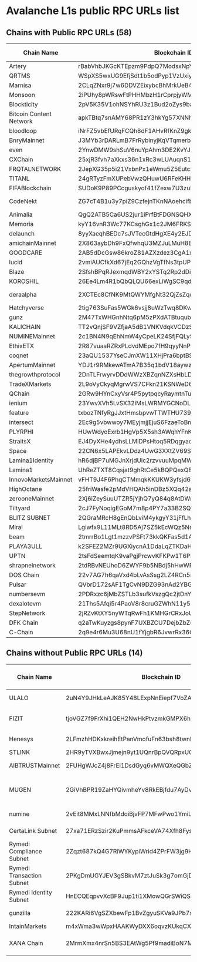 
# Avalanche L1s public RPC URLs list


## Chains with Public RPC URLs (58)

| Chain Name | Blockchain ID | RPC URL | EVM Chain ID | Blocks Count | Comment |
|------------|---------------|---------|--------------|-------------|---------|
| Artery | rBabVhbJKGcKTEpzm9PdpQ7ModsxNpYQZ6ALN6g9p5JKjqfw6 | https://subnets.avax.network/artery/mainnet/rpc | 4313 | 0+ |  |
| QRTMS | WSpXS5wxUG9EfjSdt1b5odPyp1VzUxiyWJvPzwVsWmtnJ2wN6 | https://subnets.avax.network/qr0618t2ms/mainnet/rpc | 86611 | 0+ |  |
| Marnisa | 2CLqZNxr9j7w6DDVZEixybcBhMrkUeB4Vff3HLrfF1fuS7M6FK | https://subnets.avax.network/marnisa/mainnet/rpc | 5419 | 100+ |  |
| Monsoon | 2iPUhy8pWRswFtPHHMbzH1rCprpjyWMHCs8RHtazJsmxFw92vK | https://meganode.solokhin.com/ext/bc/2iPUhy8pWRswFtPHHMbzH1rCprpjyWMHCs8RHtazJsmxFw92vK/rpc | 100610 | 10+ |  |
| Blockticity | 2pV5K35V1ohNSYhRU3z1Bud2oZys9bak7QYcmvbVvnieh4FJXc | https://subnets.avax.network/btic/mainnet/rpc | 28530 | 10k+ |  |
| Bitcoin Content Network | apkTBtq7snAMY68PR1zY3hkYg57XNNh3eFuHWuuHbF6m8nK7i | https://meganode.solokhin.com/ext/bc/apkTBtq7snAMY68PR1zY3hkYg57XNNh3eFuHWuuHbF6m8nK7i/rpc | 71932 | 10+ |  |
| bloodloop | iNrFZ5vbEfURqFCQh8dF1AHvRfKnZ9gk9ksRgMHDKy4AfyYwA | https://meganode.solokhin.com/ext/bc/iNrFZ5vbEfURqFCQh8dF1AHvRfKnZ9gk9ksRgMHDKy4AfyYwA/rpc | 578 | 1k+ |  |
| BnryMainnet | J3MYb3rDARLmB7FrRybinyjKqVTqmerbCr9bAXDatrSaHiLxQ | https://meganode.solokhin.com/ext/bc/J3MYb3rDARLmB7FrRybinyjKqVTqmerbCr9bAXDatrSaHiLxQ/rpc | 836 | 100k+ | 8 hours left to sync, waing. TODO: remove this comment. |
| even | 2YnwDMW9shSuV6nuYpAhm3DE2KvYJP2GFDvUde6XG8jE5gxvpL | https://subnets.avax.network/even/mainnet/rpc | 33345 | 100k+ |  |
| CXChain | 25xjR3fvh7aXkxs36n1xRc3wLUAuqnS1wBxJD1BC4z3y6mHsEV | https://subnets.avax.network/cx/mainnet/rpc | 737373 | 100+ |  |
| FRQTALNETWORK | 2JepXG35p5i21VxbnPx1eWmu5Z5EutcSXVAtcisBBJPTYzAVmB | https://subnets.avax.network/frqtalnet/mainnet/rpc | 62789 | 10+ |  |
| TITANL | 24gRTyzFmXUPebVwzQHuwU6RFeKHHDxRftRVaSAe7MHRXWxZ4S | https://subnets.avax.network/titan/mainnet/rpc | 84358 | 10+ |  |
| FIFABlockchain | SUDoK9P89PCcguskyof41fZexw7U3zubDP2DZpGf3HbFWwJ4E | https://subnets.avax.network/fifa/mainnet/rpc | 13322 | 100k+ |  |
| CodeNekt | ZG7cT4B1u3y7piZ9CzfejnTKnNAoehcifbJWUwBqgyD3RuEqK | https://rpc-codenekt-mainnet.cogitus.io/ext/bc/ZG7cT4B1u3y7piZ9CzfejnTKnNAoehcifbJWUwBqgyD3RuEqK/rpc | 235235 | 0+ |  |
| Animalia | QgQ2ATB5Ca6US2jur1iPrfBtFDGNSQHXcnSzfv19ZZ2vLZSrk | https://subnets.avax.network/animalia/mainnet/rpc | 8787 | 0+ |  |
| Memoria | kyY16vnR3Wc77KCsghGx1c2JM6FRKSP4EUxdfe19qE2az5TPC | https://subnets.avax.network/memoria/mainnet/rpc | 1888 | 1k+ |  |
| delaunch | 8yyXaeqhBEDc7sJVTecGtdHgXE4y2EJD228SaVvEsU6ZU3Kuv | https://subnets.avax.network/delaunch/mainnet/rpc | 96786 | 10+ |  |
| amichainMainnet | 2X863aybDh9FxQfwhqU3MZJuLMuH8EorG5j1d14zfWkAdMXPc | https://rpc.amichain.org | 588785742 | 10+ | https://x.com/amichain_org Couldn't find an RPC, should ask on twitter, |
| GOODCARE | 2AB5dDcGsw86kroZ81AZXzdez3CgA1x9uXkyQDhxr98hjrkVhu | https://subnets.avax.network/goodcare/mainnet/rpc | 741741 | 100+ |  |
| lucid | 2vmiAUCfkXd67jEq2GQhzVgTfNs3tpUP89agEEvnRK7urMVpjb | https://subnets.avax.network/lucid/mainnet/rpc | 62521 | 10+ |  |
| Blaze | 2SfshBPqRJexmqdWBY2xYSTq2Rp2dDisuax7nQB6GyNqPjSWWY | https://subnets.avax.network/blaze/mainnet/rpc | 46975 | 0+ |  |
| KOROSHIL | 26Ee4Lm4R1bQbQLQU66exLiWgSC9qdDPJCvFpzVsd3raLrHBGZ | https://subnets.avax.network/koroshi/mainnet/rpc | 379 | 100k+ |  |
| deraalpha | 2XCTEc8CfNK9MtQWYMfgNt32QjZsZqq92LH7eTV5xY8YjY44du | https://meganode.solokhin.com/ext/bc/2XCTEc8CfNK9MtQWYMfgNt32QjZsZqq92LH7eTV5xY8YjY44du/rpc | 20250320 | 1m+ | also https://rpc1.derachain.com/ext/bc/2XCTEc8CfNK9MtQWYMfgNt32QjZsZqq92LH7eTV5xY8YjY44du/rpc |
| Hatchyverse | 2tig763SuFas5WGk6vsjj8uWzTwq8DKvAN8YgeouwFZe28XjNm | https://meganode.solokhin.com/ext/bc/2tig763SuFas5WGk6vsjj8uWzTwq8DKvAN8YgeouwFZe28XjNm/rpc | 8198 | 10k+ |  |
| gunz | 2M47TxWHGnhNtq6pM5zPXdATBtuqubxn5EPFgFmEawCQr9WFML | https://subnets.avax.network/gunzilla/mainnet/rpc | 43419 | 1m+ |  |
| KALICHAIN | TT2vQnjSF9VZfjaA5dB1VNKVdqkVCDzSncxaMcGVwYedGaMG3 | https://subnets.avax.network/kalichain/mainnet/rpc | 6533 | 100k+ |  |
| NUMINEMainnet | 2c1BN4N9qEhNmW4yCpeLK24SfjFQLyS1Z7FtgRDaYxZWFUUKxf | https://subnets.avax.network/numi/mainnet/rpc | 8021 | 10k+ |  |
| EthixETX | 2R87vuaaRZRxPLdvdMEpo7fH9qyyNnP34h4nyxuwq8sKkQ1GaE | https://subnets.avax.network/etx/mainnet/rpc | 389 | 10+ |  |
| coqnet | 23aQU1537YseCJmXW11XHjPra6bptBSps5D4xXupt8hN2QUeaG | https://subnets.avax.network/coqnet/mainnet/rpc | 42069 | 1m+ |  |
| ApertumMainnet | YDJ1r9RMkewATmA7B35q1bdV18aywzmdiXwd9zGBq3uQjsCnn | https://meganode.solokhin.com/ext/bc/YDJ1r9RMkewATmA7B35q1bdV18aywzmdiXwd9zGBq3uQjsCnn/rpc | 2786 | 1m+ |  |
| thegrowthprotocol | 2DnTLFrwyrvDDdWWzXBZqnNZXsHbLDGBU2kkrenaF5M5xFgbDY | https://subnets.avax.network/tgp/mainnet/rpc | 61587 | 1m+ |  |
| TradeXMarkets | 2L9oVyCkyqMgrwVS7CFkn21KSNWeD67dH6uzjw3LF6ErDhzAjK | https://subnets.avax.network/trx/mainnet/rpc | 21024 | 1m+ |  |
| QChain | 2GRw9HYnCxyVsr4P5pytpqcyRaymtnTuu1oZhuSWcP4DfJxojy | https://subnets.avax.network/qchain/mainnet/rpc | 12150 | 1m+ |  |
| ienium | 23YwvXVh5LvSX32iMsLWRMYGCNoDLDrZye16i1KQQWZZFb3QzK | https://meganode.solokhin.com/ext/bc/23YwvXVh5LvSX32iMsLWRMYGCNoDLDrZye16i1KQQWZZFb3QzK/rpc | 2345 | 100+ |  |
| feature | txbozTNfyRgJJxtHmsbpvwTTWTHU739z7pX7qKdhJVxHC2MAk | https://subnets.avax.network/feature/mainnet/rpc | 33311 | 1k+ |  |
| intersect | 2Ec9g5vbwwoy7MEyjmjjEjuS6FzaeToBm1KVbvDU6HeKsSNVTF | https://subnets.avax.network/intersect/mainnet/rpc | 1216 | 100k+ |  |
| PLYRPHI | HUwWdyoExrb1HgVp5X5sh3AWqhYFnKkfXBfGmGL3qjDsnMoR4 | https://subnets.avax.network/plyr/mainnet/rpc | 16180 | 100k+ |  |
| StraitsX | EJ4DyXHe4ydhsLLMiDPsHtoq5RDqgyao6Lwb9znKhs59q4NQx | https://subnets.avax.network/straitsx/mainnet/rpc | 5566 | 100k+ |  |
| Space | 22CN6x5LAPEkvLDdz4UwG3XXtZV69Su3bcspiYtkF9k5f9rcCt | https://subnets.avax.network/space/mainnet/rpc | 8227 | 1m+ |  |
| Lamina1Identity | hR6djBP7uMGJnXrjdUic2rzvvuuMpqMWNb5us7j8xgmj6Ck2N | https://subnets.avax.network/lamina1id/mainnet/rpc | 10850 | 10k+ |  |
| Lamina1 | UhReZTXT8Cqsjat9ghRtCe5kBQPQexQB5zG5Fvf3egrdYfyoJ | https://subnets.avax.network/lamina1/mainnet/rpc | 10849 | 1m+ |  |
| InnovoMarketsMainnet | vFHT9J4F6PhqCTMmqkKKUKW3yfsjd6tNvhmcK4MkFa3Pmnnqe | https://subnets.avax.network/innovo/mainnet/rpc | 10036 | 1k+ |  |
| HighOctane | 25friWasfe2pMdVHQAh5inDBz5XQq42a1V8DYqAGnxeKks5Bkp | https://subnets.avax.network/highoctane/mainnet/rpc | 1853 | 1m+ |  |
| zerooneMainnet | 2Xj6iZeySuuUTZR5jYjhQ7yQ84q8AtDWnAJ2vS9BmmXBNJhYD1 | https://subnets.avax.network/zeroonemai/mainnet/rpc | 27827 | 100k+ |  |
| Tiltyard | 2cJ7FyNoqigEGoM7m8p4PY7a33B2SQxV8P7VuUVJZ9y5otyqNS | https://subnets.avax.network/tiltyard/mainnet/rpc | 710420 | 1m+ |  |
| BLITZ SUBNET | 2QGraMRcH8gEnQbLviM4ykgyY31jFfLhaEtEvPHk8q8pPfe7Kj | https://subnets.avax.network/blitz/mainnet/rpc | 1344 | 100k+ |  |
| Mirai | Lgiwfx9L11MLt8RD5Aj7SZ5kEcWQz5NnyCc5hDd5k25J8LoxM | https://meganode.solokhin.com/ext/bc/Lgiwfx9L11MLt8RD5Aj7SZ5kEcWQz5NnyCc5hDd5k25J8LoxM/rpc | 2718 | 100k+ |  |
| beam | 2tmrrBo1Lgt1mzzvPSFt73kkQKFas5d1AP88tv9cicwoFp8BSn | https://subnets.avax.network/beam/mainnet/rpc | 4337 | 1m+ |  |
| PLAYA3ULL | k2SFEZ2MZr9UGXiycnA1DdaLqZTKDaHK7WUXVLhJk5F9DD8r1 | https://subnets.avax.network/playa3ull/mainnet/rpc | 3011 | 1m+ |  |
| UPTN | 2tsFdSeemtqK9vaPgjPrcwvKFKPw1T6PHufaZ26tKbAFSkXPTE | https://node-api.uptn.io/v1/ext/rpc | 6119 | 10m+ |  |
| shrapnelnetwork | 2tdRBvNEUhoD6ZWYF9b5NBdj5hHwWPfvSq1EnzvV8QU2XjLNy9 | https://subnets.avax.network/shrapnel/mainnet/rpc | 2044 | 1m+ |  |
| DOS Chain | 22v7AG7h6qaVxd4bLvAsSsg2LZ4RCn5iVYgFn7a2Fj1LCuYwjv | https://meganode.solokhin.com/ext/bc/22v7AG7h6qaVxd4bLvAsSsg2LZ4RCn5iVYgFn7a2Fj1LCuYwjv/rpc | 7979 | 1m+ |  |
| Pulsar | QVbrD172sAF1TgCvN9DZG93nAd2YBGCJVZP4cngdEKCTy2F9v | https://subnets.avax.network/pulsar/mainnet/rpc | 357 | 10m+ |  |
| numbersevm | 2PDRxzc6jMbZSTLb3sufkVszgQc2jtDnYZGtDTAAfom1CTwPsE | https://meganode.solokhin.com/ext/bc/2PDRxzc6jMbZSTLb3sufkVszgQc2jtDnYZGtDTAAfom1CTwPsE/rpc | 10507 | 100k+ |  |
| dexalotevm | 21Ths5Afqi5r4PaoV8r8cruGZWhN11y5rxvy89K8px7pKy3P8E | https://subnets.avax.network/dexalot/mainnet/rpc | 432204 | 10m+ |  |
| StepNetwork | 2jRZvKtXY5nyWTqRwFh1KMHGrCRxJoULu4r2CsayWRnjdDGbV1 | https://rpc.step.network | 1234 | 10m+ |  |
| DFK Chain | q2aTwKuyzgs8pynF7UXBZCU7DejbZbZ6EUyHr3JQzYgwNPUPi | https://subnets.avax.network/defi-kingdoms/dfk-chain/rpc | 53935 | 10m+ |  |
| C-Chain | 2q9e4r6Mu3U68nU1fYjgbR6JvwrRx36CohpAX5UQxse55x1Q5 | https://api.avax.network/ext/bc/C/rpc | 43114 | 10m+ |  |


## Chains without Public RPC URLs (14)

| Chain Name | Blockchain ID | EVM Chain ID | Comment |
|------------|---------------|--------------|----------|
| ULALO | 2uN4Y9JHkLeAJK85Y48LExpNnEiepf7VoZAtmjnwDSZzpZcNig | N/A | Looks like https://x.com/ulalo_io. No public mainnet RPC found. |
| FIZIT | tjoVGZ7f9FrXhi1QEH2NwHkPtvzmkGMPX6hkypYX6gK5YaXxN | N/A | Big corp chain managed by Zeeve, no luck with RPC. Explorer is down https://explorer.fizit.zeeve.net/ |
| Henesys | 2LFmzhHDKxkreihEtPanVmofuFn63bsh8twnRXEbDhBtCJxURB | 68414 | The RPC URL is behind an aggressive Cloudflare Protection |
| STLINK | 2HR9yTVXBwxJjmejn9yt1UQnrBpQVQRpxUQe6YUtEaWh9yqnPN | N/A | Couldn't find any public info about this project. |
| AIBTRUSTMainnet | 2FUHgWJcZ4j8FrEi1DsdGyq6vMWQXeQGbZLuzcU6sFAazvnrYd | N/A | Looks like a japanese company. Probably a private chain. |
| MUGEN | 2GiVhBPR19ZaHYQivmheYv8RkEBjfdu7AyDvSocbWWjR4gz1qf | N/A | Probably a private chain. https://www.avax.network/about/blog/japans-mugen-chain-on-avalanche-records-1m-transactions-in-1-month |
| numine | 2vEit8MMxLNNfbMdoiBjvFP7MFwPwo1YmiLaBBxQU2YRGvdjJx | N/A | Not sure which network is this, looks like NUMINEMainnet is the right one.  |
| CertaLink Subnet | 27xa71ERzSzir2KuPmmsAFkceVA74Xfh8Fys8SrmHjdKyj1vqd | N/A | not connected to enough stake: connected to 60.000000%; required at least 80.000000% |
| Rymedi Compliance Subnet | 2Zqzt687kQ4G7RiWYKypiWrid4ZPrFW3jg9Hy5SmNAVgebB2ph | N/A | See "Rymedi Transaction Subnet" |
| Rymedi Transaction Subnet | 2PKgDmUGYJEV3gSBkvM7ztJuSk3g7omGjDjHdQR28Tv8JSxFBK | N/A | Seems private. Medical stuff managed by Zeeve. |
| Rymedi Identity Subnet | HnECQEqpvvXcBF9Jup1ti1XMowQGrSWiQSkKdwcjxEbzmTHMC | N/A | See "Rymedi Transaction Subnet" |
| gunzilla | 222KARi6VgSZXbewFp1BvZgyuSKVa9JPb7swhbwN9fUHFKgxUD | N/A | Probably a private chain. This is not the main Gunzilla Chain |
| IntainMarkets | m4xWma3wWpxHAAKWyDXX6oqvzKUkqCXnTJTwKmTkReJpcEuS6 | N/A | No public RPC found. |
| XANA Chain | 2MrmXmx4nrSn5BS3EAtWg5Pf9madiBoN7MRaByM88g49VArjDt | N/A | Seems dead, no recent blocks, RPC is not responding. https://8888.snowtrace.io/ Has a dead RPC https://mainnet.xana.net/rpc |

